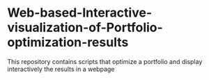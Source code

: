 # Web-based-Interactive-visualization-of-Portfolio-optimization-results
This repository contains scripts that optimize a portfolio and  display interactively the results in a webpage

